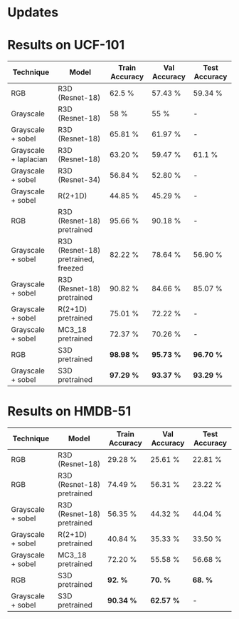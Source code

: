 # Updates



# Results on UCF-101
| Technique   |    Model     | Train Accuracy | Val Accuracy | Test Accuracy |
| ----------- | -----------  | -------- | -------- | -------- |
| RGB                     | R3D (Resnet-18)                     | 62.5 %  | 57.43 % | 59.34 % |
| Grayscale               | R3D (Resnet-18)                     | 58 % | 55 % | - |
| Grayscale + sobel       | R3D (Resnet-18)                     | 65.81 % | 61.97 % | - |
| Grayscale + laplacian   | R3D (Resnet-18)                     | 63.20 % | 59.47 % | 61.1 % |
| Grayscale + sobel       | R3D (Resnet-34)                     | 56.84 % | 52.80 % | - |
| Grayscale + sobel       | R(2+1D)                             | 44.85 % | 45.29 % | - |
| RGB                     | R3D (Resnet-18) pretrained          | 95.66 % | 90.18 % | - |
| Grayscale + sobel       | R3D (Resnet-18) pretrained, freezed | 82.22 % | 78.64 % | 56.90 % |
| Grayscale + sobel       | R3D (Resnet-18) pretrained          | 90.82 % | 84.66 % | 85.07 % |
| Grayscale + sobel       | R(2+1D) pretrained                  | 75.01 % | 72.22 % | - |
| Grayscale + sobel       | MC3_18 pretrained                   | 72.37 % | 70.26 % | - |
| RGB                     | S3D pretrained                      | **98.98 %** | **95.73 %** | **96.70 %** |
| Grayscale + sobel       | S3D pretrained                      | **97.29 %** | **93.37 %** | **93.29 %** |

# Results on HMDB-51
| Technique   |    Model     | Train Accuracy | Val Accuracy | Test Accuracy |
| ----------- | -----------  | -------- | -------- |-------- |
| RGB      | R3D (Resnet-18)       | 29.28 % | 25.61 % | 22.81 % |
| RGB      | R3D (Resnet-18) pretrained       | 74.49 %  | 56.31 % | 23.22 % |
| Grayscale + sobel   | R3D (Resnet-18) pretrained         | 56.35 % | 44.32 % | 44.04 % |
| Grayscale + sobel   | R(2+1D) pretrained         | 40.84 % | 35.33 % | 33.50 % |
| Grayscale + sobel   | MC3_18 pretrained        | 72.20 % | 55.58 % | 56.68 % |
| RGB   | S3D pretrained        | **92. %** | **70. %** | **68. %** |
| Grayscale + sobel   | S3D pretrained        | **90.34 %** | **62.57 %** | - |
